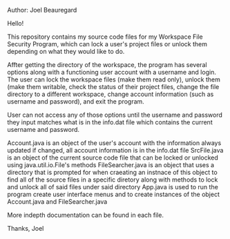 Author: Joel Beauregard

Hello!

This repository contains my source code files for my Workspace File Security Program, which can lock a user's project files or unlock them depending on what they would like to do.

Affter getting the directory of the workspace, the program has several options along with a functioning user account with a username and login. The user can lock the workspace files (make them read only), unlock them (make them writable, check the status of their project files, change the file directory to a different workspace, change account information (such as username and password), and exit the program.

User can not access any of those options until the username and password they input matches what is in the info.dat file which contains the current username and password. 

Account.java is an object of the user's account with the information always updated if changed, all account information is in the info.dat file
SrcFile.java is an object of the current source code file that can be locked or unlocked using java.util.io.File's methods
FileSearcher.java is an object that uses a directory that is prompted for when craeating an instnace of this object to find all of the source files in a specific diretory along with methods to lock and unlock all of said files under said directory
App.java is used to run the program create user interface menus and to create instances of the object Account.java and FileSearcher.java 

More indepth documentation can be found in each file.

Thanks,
Joel
